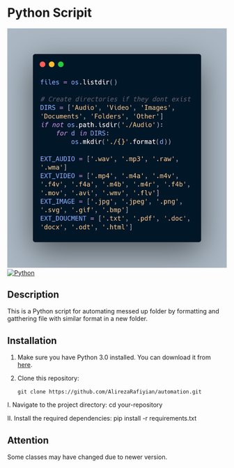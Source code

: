 # Python Scripit
![Screenshot](carbon.png)
[![Python](https://img.shields.io/badge/Python-3-blue)](https://www.python.org/downloads/release/python-390/)

## Description
This is a Python script for automating messed up folder by formatting and gatthering file with similar format in a new folder.

## Installation
1. Make sure you have Python 3.0 installed. You can download it from [here](https://www.python.org/downloads/release/python-390/).
2. Clone this repository:

   ```shell
   git clone https://github.com/AlirezaRafiyian/automation.git

I. Navigate to the project directory:
  cd your-repository

II. Install the required dependencies:
  pip install -r requirements.txt
  
## Attention
Some classes may have changed due to newer version.
